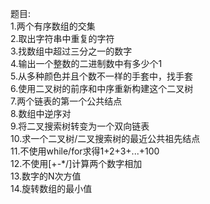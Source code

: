 题目:  
1.两个有序数组的交集  
2.取出字符串中重复的字符  
3.找数组中超过三分之一的数字  
4.输出一个整数的二进制数中有多少个1   
5.从多种颜色并且个数不一样的手套中，找手套    
6.使用二叉树的前序和中序重新构建这个二叉树    
7.两个链表的第一个公共结点    
8.数组中逆序对   
9.将二叉搜索树转变为一个双向链表    
10.求一个二叉树/二叉搜索树的最近公共祖先结点    
11.不使用while/for求得1+2+3+...+100     
12.不使用[+-*/]计算两个数字相加    
13.数字的N次方值      
14.旋转数组的最小值     



